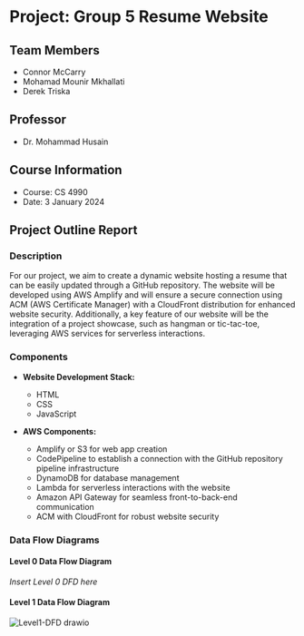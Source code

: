 # Project: Group 5 Resume Website

## Team Members
- Connor McCarry
- Mohamad Mounir Mkhallati
- Derek Triska

## Professor
- Dr. Mohammad Husain

## Course Information
- Course: CS 4990
- Date: 3 January 2024

## Project Outline Report

### Description
For our project, we aim to create a dynamic website hosting a resume that can be easily updated through a GitHub repository. The website will be developed using AWS Amplify and will ensure a secure connection using ACM (AWS Certificate Manager) with a CloudFront distribution for enhanced website security. Additionally, a key feature of our website will be the integration of a project showcase, such as hangman or tic-tac-toe, leveraging AWS services for serverless interactions.

### Components
- **Website Development Stack:**
  - HTML
  - CSS
  - JavaScript

- **AWS Components:**
  - Amplify or S3 for web app creation
  - CodePipeline to establish a connection with the GitHub repository pipeline infrastructure
  - DynamoDB for database management
  - Lambda for serverless interactions with the website
  - Amazon API Gateway for seamless front-to-back-end communication
  - ACM with CloudFront for robust website security

### Data Flow Diagrams
#### Level 0 Data Flow Diagram
*Insert Level 0 DFD here*

#### Level 1 Data Flow Diagram
![Level1-DFD drawio](https://github.com/dtriska/cs4990g5/assets/112901210/b25d56b2-95a9-4c0f-a621-f53b9128040e)
